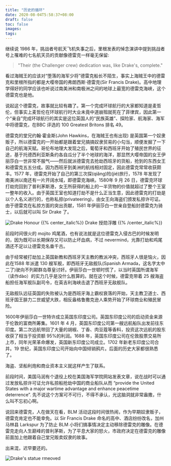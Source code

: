 ```yaml
---
title: "历史的循环"
date: 2020-08-04T5:58:37+08:00
draft: false
toc: false
images:
tags: 
---
```



继续说 1986 年，挑战者号航天飞机失事之后，里根发表的悼念演讲中提到挑战者号上罹难的七名航天员的贡献像德雷克一样毫无保留:

> "Their (the Challenger crew) dedication was, like Drake's, complete."

看过海贼王的应该对“堕落的海军少将”德雷克船长不陌生，事实上海贼王中的德雷克和里根所指的都是大嘤帝国的弗朗西斯·德雷克(Sir Francis Drake)。高中地理学得好的同学应该也听说过南美洲和南极洲之间的地球上最宽的德雷克海峡，这个德雷克也是他。

说起这个德雷克，故事就比较有趣了。第一个完成环球航行的大家都知道是麦哲伦，但事实上麦哲伦在环球航行时大业未竟中道崩殂就死在了菲律宾，因此第一个“亲自”完成环球航行的其实是这位英国人的“民族英雄”、探险家、航海家、海军中将德雷克，在BBC 评选的 100 Greatest Britons 排名 49。

德雷克的堂兄约翰·霍金斯(John Hawkins，在海贼王也有出现) 是英国第一个奴隶贩子，所以德雷克的一开始都是跟着堂兄搞搞奴隶贸易的小勾当，顺便发掘了一下自己的航海天赋。哥伦布地理大发现之后，葡萄牙和西班牙开始了殖民世界的征途，基于托德西利亚斯条约各自瓜分了半个地球的海洋，那显然大嘤帝国的女王伊丽莎白一世非常不服气——然后就派德雷克去抢劫西班牙的货船，抢到的东西女王和德雷克五五分成。因为西班牙到美洲的航线相对固定，因此德雷克常常收获颇丰。1577 年，德雷克开始了自己的第三次探(qiǎng)险(jié)旅行，1578 年发现了南美洲以南还有一片开阔水域，即德雷克海峡。1580年 9 月 26 日，德雷克环球打劫完回到了普利茅斯港，女王所获得的船上的一半货物的价值就超过了整个王室一整年的收入。由于英国王室也知道打劫不是什么正当生意，因此德雷克的打劫是以个人名义进行的，也称私掠(privateering)，由女王向海盗们颁发私掠许可证。由于德雷克在私掠方面的突出贡献，1581 年伊丽莎白一世亲自登船封德雷克为骑士，以后就可以叫 Sir Drake 了。

![Drake Honour](https://cdn.jsdelivr.net/gh/RayneHwang/img-repo/drake-honour.png)
{{% center_italic%}} Drake 授勋浮雕 {{% /center_italic%}}


前段时间很火的 mojito 鸡尾酒，也有说法就是这位德雷克入侵古巴的时候发明的，因为既可以长期保存又可以防止坏血病，不过 nevermind，光靠打劫和鸡尾酒还不足以让德雷克名垂千古。

由于经常被打劫加上英国新教和西班牙天主教的教派冲突，西班牙人很是恼火，因此在1588 年派遣 130 艘军舰，即西班牙无敌舰队(Spanish Armada，这名字太中二了)驶向不列颠群岛尊皇讨奸。伊丽莎白一世顿时慌了，以当时英国所谓海军（读作dào）的实力几乎是没什么胜算的。就在这个时候，德雷克带着 25 艘海盗船担任海军舰队副司令，在英吉利海峡击退了西班牙无敌舰队。

无敌舰队远征英国的失败被认为是西班牙海上霸权衰落的开始，天主教卫道士、西班牙国王腓力二世威望大跌，相反盎格鲁撒克逊人乘势开始了环球商业和殖民冒险。

1600年伊丽莎白一世特许成立英国东印度公司。英国东印度公司的启动资金来源于伦敦的富商所筹集。1601 年 4 月，英国东印度公司第一艘远航船队出发前往东印度。第二次远航带回了大量的胡椒、丁香、肉豆蔻等香料，投资这次远航的股东收获了相当于投资额 95%的利润。1688 年，英国东印度公司在伦敦股票交易所上市，同年光荣革命爆发，英国新东印度公司成立。1702 年新老东印度公司合并。19 世纪，英国东印度公司开始向中国倾销鸦片。后面的历史大家都很熟悉了。

海盗、坚船利炮和商业资本主义就这样产生了联系。

前段时间，美国马润有个退役上校在美国海军学院网站发表文章，说在战时可以通过发放私掠许可证允许私掠船抢劫中国的商业船队从而 “provide the United States with a major wartime advantage and enhance peacetime deterrence”. 先不说这个方案可不可行，不得不承认，光这脑洞就非常盎撒，什么叫不忘初心啊。

说回来德雷克，人在做天在看，BLM 活动这段时间很热闹，作为早期奴隶贩子，德雷克肯定也不能幸免。以 Sir Francis Drake 命名的高中、酒店纷纷改名，加州马林县 Larkspur 为了防止 BLM 小将们搞事情决定主动移除德雷克的雕像。在德雷克走向人生巅峰的普利茅斯，为了平息大家的怒火，市政府决定在德雷克的雕像前面加上他跟着自己堂兄贩卖奴隶的故事。

出来混，迟早要还的。


![Drake's statue rmeoved](https://cdn.jsdelivr.net/gh/RayneHwang/img-repo/remoing-drake.png)